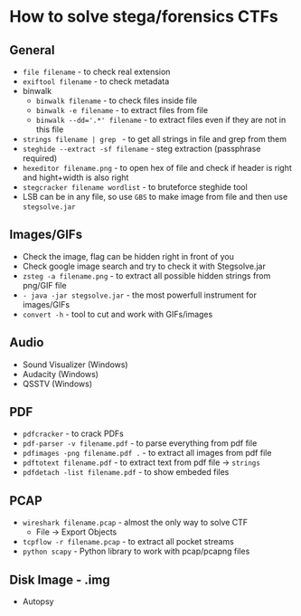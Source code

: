 # How to solve stega/forensics CTFs
## General
+ `file filename` - to check real extension 
+ `exiftool filename` - to check metadata
+ binwalk
  + `binwalk filename` - to check files inside file
  + `binwalk -e filename` - to extract files from file
  + `binwalk --dd='.*' filename` - to extract files even if they are not in this file
+ `strings filename | grep ` - to get all strings in file and grep from them
+ `steghide --extract -sf filename` - steg extraction (passphrase required)
+ `hexeditor filename.png` - to open hex of file and check if header is right and hight+width is also right
+ `stegcracker filename wordlist` - to bruteforce steghide tool
+ LSB can be in any file, so use `GBS` to make image from file and then use `stegsolve.jar`
## Images/GIFs
+ Check the image, flag can be hidden right in front of you
+ Check google image search and try to check it with Stegsolve.jar
+ `zsteg -a filename.png` - to extract all possible hidden strings from png/GIF file
+ `- java -jar stegsolve.jar` - the most powerfull instrument for images/GIFs
+ `convert -h` - tool to cut and work with GIFs/images
## Audio
+ Sound Visualizer (Windows)
+ Audacity (Windows)
+ QSSTV (Windows)
## PDF
+ `pdfcracker` - to crack PDFs
+ `pdf-parser -v filename.pdf` - to parse everything from pdf file
+ `pdfimages -png filename.pdf .` - to extract all images from pdf file
+ `pdftotext filename.pdf` - to extract text from pdf file -> `strings`
+ `pdfdetach -list filename.pdf` - to show embeded files
## PCAP
+ `wireshark filename.pcap` - almost the only way to solve CTF
  + File -> Export Objects
+ `tcpflow -r filename.pcap` - to extract all pocket streams
+ `python scapy` - Python library to work with pcap/pcapng files
## Disk Image - .img
+ Autopsy

